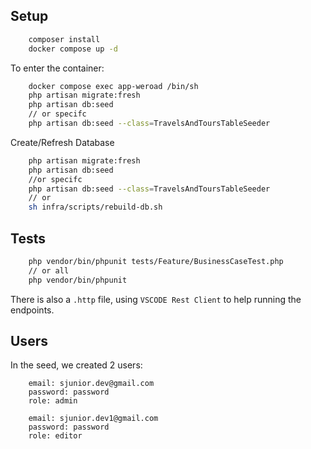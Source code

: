 ## Setup
```bash
    composer install
    docker compose up -d

```
To enter the container:
```bash
    docker compose exec app-weroad /bin/sh
    php artisan migrate:fresh
    php artisan db:seed 
    // or specifc 
    php artisan db:seed --class=TravelsAndToursTableSeeder
```
Create/Refresh Database
```bash
    php artisan migrate:fresh
    php artisan db:seed 
    //or specifc 
    php artisan db:seed --class=TravelsAndToursTableSeeder
    // or
    sh infra/scripts/rebuild-db.sh
```

## Tests
```bash
    php vendor/bin/phpunit tests/Feature/BusinessCaseTest.php
    // or all
    php vendor/bin/phpunit 
```

There is also a `.http` file, using `VSCODE Rest Client` to help running the endpoints.

## Users
In the seed, we created 2 users:
```
    email: sjunior.dev@gmail.com
    password: password
    role: admin
```
```
    email: sjunior.dev1@gmail.com
    password: password
    role: editor
```
